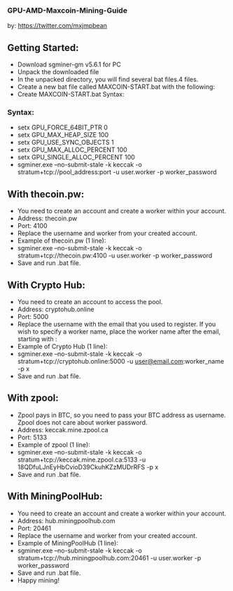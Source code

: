 ### GPU-AMD-Maxcoin-Mining-Guide

by: https://twitter.com/mxjmpbean

## Getting Started:

- Download sgminer-gm v5.6.1 for PC
- Unpack the downloaded file
- In the unpacked directory, you will find several bat files.4 files.
- Create a new bat file called MAXCOIN-START.bat with the following:
- Create MAXCOIN-START.bat Syntax:

### Syntax:

- setx GPU_FORCE_64BIT_PTR 0
- setx GPU_MAX_HEAP_SIZE 100
- setx GPU_USE_SYNC_OBJECTS 1
- setx GPU_MAX_ALLOC_PERCENT 100
- setx GPU_SINGLE_ALLOC_PERCENT 100
- sgminer.exe –no-submit-stale -k keccak -o stratum+tcp://pool_address:port -u user.worker -p worker_password

## With thecoin.pw:

- You need to create an account and create a worker within your account.
- Address: thecoin.pw
- Port: 4100
- Replace the username and worker from your created account.
- Example of thecoin.pw (1 line):
- sgminer.exe –no-submit-stale -k keccak -o stratum+tcp://thecoin.pw:4100 -u user.worker -p worker_password
- Save and run .bat file.


## With Crypto Hub:

- You need to create an account to access the pool.
- Address: cryptohub.online
- Port: 5000
- Replace the username with the email that you used to register. If you wish to specify a worker name, place the worker name after the email, starting with :
- Example of Crypto Hub (1 line):
- sgminer.exe –no-submit-stale -k keccak -o stratum+tcp://cryptohub.online:5000 -u user@email.com:worker_name -p x
- Save and run .bat file.

## With zpool:

- Zpool pays in BTC, so you need to pass your BTC address as username. Zpool does not care about worker password.
- Address: keccak.mine.zpool.ca
- Port: 5133
- Example of zpool (1 line):
- sgminer.exe –no-submit-stale -k keccak -o stratum+tcp://keccak.mine.zpool.ca:5133 -u 18QDfuLJnEyHbCvioD39CkuhKZzMUDrRFS -p x
- Save and run .bat file.

## With MiningPoolHub:

- You need to create an account and create a worker within your account.
- Address: hub.miningpoolhub.com
- Port: 20461
- Replace the username and worker from your created account.
- Example of MiningPoolHub (1 line):
- sgminer.exe –no-submit-stale -k keccak -o stratum+tcp://hub.miningpoolhub.com:20461 -u user.worker -p worker_password
- Save and run .bat file.
- Happy mining!
